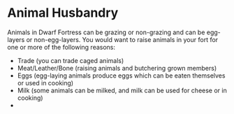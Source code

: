 # Animal Husbandry
Animals in Dwarf Fortress can be grazing or non-grazing and can be egg-layers or non-egg-layers. You would want to raise animals in your fort for one or more of the following reasons:

- Trade (you can trade caged animals)
- Meat/Leather/Bone (raising animals and butchering grown members)
- Eggs (egg-laying animals produce eggs which can be eaten themselves or used in cooking)
- Milk (some animals can be milked, and milk can be used for cheese or in cooking)
- 